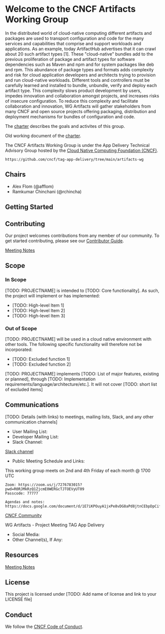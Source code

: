 <!-- template begins here-->

# Welcome to the CNCF Artifacts Working Group

<!-- Mission Statement -->

In the distributed world of cloud-native computing different artifacts and
packages are used to transport configuration and code for the many services and
capabilities that comprise and support workloads and applications. As an
example, today ArtifactHub advertises that it can crawl about 20 such artifact
types [1]. These "cloud-native" bundles add to the previous proliferation of
package and artifact types for software dependencies such as Maven and npm and
for system packages like deb and rpm. This abundance of package types and
formats adds complexity and risk for cloud application developers and
architects trying to provision and run cloud-native workloads. Different tools
and controllers must be carefully learned and installed to bundle, unbundle,
verify and deploy each artifact type. This complexity slows product development
by users, impedes innovation and collaboration amongst projects, and increases
risks of insecure configuration. To reduce this complexity and facilitate
collaboration and innovation, WG Artifacts will gather stakeholders from many
CNCF and open source projects offering packaging, distribution and deployment
mechanisms for bundles of configuration and code.

<!-- More information about crafting your mission statement with examples -->

The [charter](charter.md) describes the goals and activites of this group.

Old working document of the [charter](https://docs.google.com/document/d/1w_lo2RZDKeEzQg4DMV-9Tq4ir_znONj_ypJ27CUfMgY/).

<!-- https://contribute.cncf.io/maintainers/governance/charter/ -->

The CNCF Artifacts Working Group is under the App Delivery Technical Advisory Group hosted by the [Cloud Native Computing Foundation (CNCF)](https://cncf.io).

`https://github.com/cncf/tag-app-delivery/tree/main/artifacts-wg`

## Chairs

- Alex Flom (@afflom)
- Ramkumar Chinchani (@rchincha)

## Getting Started

<!-- Include enough details to get started using, or at least building, the
project here and link to other docs with more detail as needed.  Depending on
the nature of the project and its current development status, this might
include:
* quick installation/build instructions
* a few simple examples of use
* basic prerequisites
-->

## Contributing
<!-- Template: https://github.com/cncf/project-template/blob/main/CONTRIBUTING.md -->

Our project welcomes contributions from any member of our community. To get
started contributing, please see our [Contributor Guide](CONTRIBUTING.md).

[Meeting Notes](https://docs.google.com/document/d/1E7iKPOuyA1jxPe8vDG8aPd8jtnCEbpDpCifXDvDCnA0/)

## Scope
<!-- If this section is too long, you might consider moving it to a SCOPE.md -->
<!-- More information about creating your scope with links to examples -->
<!-- https://contribute.cncf.io/maintainers/governance/charter/ -->

### In Scope

[TODO: PROJECTNAME] is intended to [TODO: Core functionality]. As such, the
project will implement or has implemented:

- [TODO: High-level Item 1]
- [TODO: High-level Item 2]
- [TODO: High-level Item 3]

### Out of Scope

[TODO: PROJECTNAME] will be used in a cloud native environment with other
tools. The following specific functionality will therefore not be incorporated:

- [TODO: Excluded function 1]
- [TODO: Excluded function 2]

[TODO: PROJECTNAME] implements [TODO: List of major features, existing or
planned], through [TODO: Implementation
requirements/language/architecture/etc.]. It will not cover [TODO: short list
of excluded items]

## Communications

<!-- Fill in the communications channels you actually use.  These should all be public channels anyone
can join, and there should be several ways that users and contributors can reach project maintainers. 
If you have recurring/regular meetings, list those or a link to a publicy-readable calendar so that
prospective contributors know when and where to engage with you. -->

[TODO: Details (with links) to meetings, mailing lists, Slack, and any other communication channels]

- User Mailing List:
- Developer Mailing List:
- Slack Channel:

[Slack channel](https://cloud-native.slack.com/archives/C04UQDWS4M7)

- Public Meeting Schedule and Links:

This working group meets on 2nd and 4th Friday of each month @ 1700 UTC

    Zoom: https://zoom.us/j/7276783015?pwd=R0RJMkRzQ1ZjcmE0WERGcTJTOEVyUT09
    Passcode: 77777

    Agendas and notes: https://docs.google.com/document/d/1E7iKPOuyA1jxPe8vDG8aPd8jtnCEbpDpCifXDvDCnA0/

[CNCF Community](https://community.cncf.io/tag-app-delivery/)

WG Artifacts - Project Meeting
TAG App Delivery

- Social Media:
- Other Channel(s), If Any:

## Resources

[Meeting Notes](https://docs.google.com/document/d/1E7iKPOuyA1jxPe8vDG8aPd8jtnCEbpDpCifXDvDCnA0/)

## License

<!-- Template: https://github.com/cncf/project-template/blob/main/LICENSE -->
This project is licensed under [TODO: Add name of license and link to your LICENSE file]

## Conduct

<!-- Template: https://github.com/cncf/project-template/blob/main/CODE_OF_CONDUCT.md -->
We follow the [CNCF Code of Conduct](CODE_OF_CONDUCT.md).
